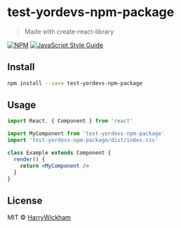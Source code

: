 # test-yordevs-npm-package

> Made with create-react-library

[![NPM](https://img.shields.io/npm/v/test-yordevs-npm-package.svg)](https://www.npmjs.com/package/test-yordevs-npm-package) [![JavaScript Style Guide](https://img.shields.io/badge/code_style-standard-brightgreen.svg)](https://standardjs.com)

## Install

```bash
npm install --save test-yordevs-npm-package
```

## Usage

```jsx
import React, { Component } from 'react'

import MyComponent from 'test-yordevs-npm-package'
import 'test-yordevs-npm-package/dist/index.css'

class Example extends Component {
  render() {
    return <MyComponent />
  }
}
```

## License

MIT © [HarryWickham](https://github.com/HarryWickham)
